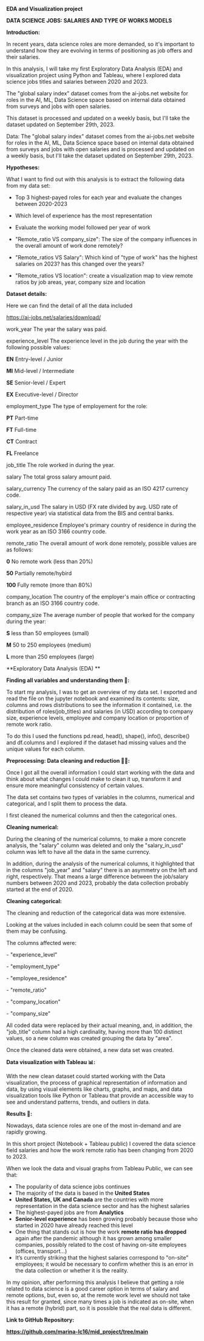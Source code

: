 ﻿**EDA and Visualization project**

**DATA SCIENCE JOBS: SALARIES AND TYPE OF WORKS MODELS**


**Introduction:**

In recent years, data science roles are more demanded, so it's important to understand how they are evolving in terms of positioning as job offers and their salaries.

In this analysis, I will take my first Exploratory Data Analysis (EDA) and visualization project using Python and Tableau, where I explored data science jobs titles and salaries between 2020 and 2023. 

The "global salary index" dataset comes from the ai-jobs.net website for roles in the AI, ML, Data Science space based on internal data obtained from surveys and jobs with open salaries.

This dataset is processed and updated on a weekly basis, but I'll take the dataset updated on September 29th, 2023.

Data: The "global salary index" dataset comes from the ai-jobs.net website for roles in the AI, ML, Data Science space based on internal data obtained from surveys and jobs with open salaries and is processed and updated on a weekly basis, but I'll take the dataset updated on September 29th, 2023.

**Hypotheses:**

What I want to find out with this analysis is to extract the following data from my data set:

- Top 3 highest-payed roles for each year and evaluate the changes between 2020-2023 

- Which level of experience has the most representation

- Evaluate the working model followed per year of work

- "Remote\_ratio VS company\_size": The size of the company influences in the overall amount of work done remotely? 

- "Remote\_ratios VS Salary": Which kind of "type of work" has the highest salaries on 2023? has this changed over the years?

- "Remote\_ratios VS location": create a visualization map to view remote ratios by job areas, year, company size and location



**Dataset details:**

Here we can find the detail of all the data included

https://ai-jobs.net/salaries/download/


work\_year			The year the salary was paid.


experience\_level	The experience level in the job during the year with the following possible values:

**EN**	Entry-level / Junior

**MI**	Mid-level / Intermediate

**SE**	Senior-level / Expert

**EX**	Executive-level / Director


employment\_type		The type of employement for the role:

**PT**	Part-time

**FT**	Full-time

**CT**	Contract

**FL**	Freelance


job\_title			The role worked in during the year.


salary				The total gross salary amount paid.


salary\_currency	The currency of the salary paid as an ISO 4217 currency code.


salary\_in\_usd	The salary in USD (FX rate divided by avg. USD rate of respective year) via statistical data from the BIS and central banks.


employee\_residence	Employee's primary country of residence in during the work year as an ISO 3166 country code.


remote\_ratio	The overall amount of work done remotely, possible values are as follows:

**0**	No remote work (less than 20%)

**50**	Partially remote/hybird

**100**	Fully remote (more than 80%)


company\_location	The country of the employer's main office or contracting branch as an ISO 3166 country code.


company\_size	The average number of people that worked for the company during the year:

**S**	less than 50 employees (small)

**M**	50 to 250 employees (medium)

**L**	more than 250 employees (large)




**Exploratory Data Analysis (EDA) **



**Finding all variables and understanding them 🔎:**

To start my analysis, I was to get an overview of my data set. I exported and read the file on the jupyter notebook and examined its contents: size, columns and rows distributions to see the information it contained, i.e. the distribution of roles(job\_titles) and salaries (in USD) according to company size, experience levels, employee and company location or proportion of remote work ratio.

To do this I used the functions pd.read, head(), shape(), info(), describe() and df.columns and I explored if the dataset had missing values and the unique values for each column.



**Preprocessing: Data cleaning and reduction 🕵️‍♀️:**

Once I got all the overall information I could start working with the data and think about what changes I could make to clean it up, transform it and ensure more meaningful consistency of certain values.

The data set contains two types of variables in the columns, numerical and categorical, and I split them to process the data.

I first cleaned the numerical columns and then the categorical ones.



**Cleaning numerical:**

During the cleaning of the numerical columns, to make a more concrete analysis, the "salary" column was deleted and only the "salary\_in\_usd" column was left to have all the data in the same currency.

In addition, during the analysis of the numerical columns, it highlighted that in the columns "job\_year" and "salary" there is an asymmetry on the left and right, respectively. That means a large difference between the job/salary numbers between 2020 and 2023, probably the data collection probably started at the end of 2020.



**Cleaning categorical:**

The cleaning and reduction of the categorical data was more extensive.

Looking at the values included in each column could be seen that some of them may be confusing.

The columns affected were:

\- "experience\_level"

\- "employment\_type"

\- "employee\_residence"

\- "remote\_ratio"

\- "company\_location"

\- "company\_size"

All coded data were replaced by their actual meaning, and, in addition, the "job\_title" column had a high cardinality, having more than 100 distinct values, so a new column was created grouping the data by "area".

Once the cleaned data were obtained, a new data set was created.



**Data visualization with Tableau 📊:** 

With the new clean dataset could started working with the Data visualization, the process of graphical representation of information and data, by using visual elements like charts, graphs, and maps, and data visualization tools like Python or Tableau that provide an accessible way to see and understand patterns, trends, and outliers in data.



**Results 🚀:**

Nowadays, data science roles are one of the most in-demand and are rapidly growing. 

In this short project (Notebook + Tableau public) I covered the data science field salaries and how the work remote ratio has been changing from 2020 to 2023.

When we look the data and visual graphs from Tableau Public, we can see that:

- The popularity of data science jobs continues
- The majority of the data is based in the **United States** 
- **United States, UK and Canada** are the countries with more representation in the data science sector and has the highest salaries
- The highest-payed jobs are from **Analytics**
- **Senior-level experience** has been growing probably because those who started in 2020 have already reached this level 
- One thing that stands out is how the work **remote ratio has dropped** again after the pandemic although it has grown among smaller companies, possibly related to the cost of having on-site employees (offices, transport…)
- It’s currently striking that the highest salaries correspond to "on-site" employees; it would be necessary to confirm whether this is an error in the data collection or whether it is the reality.

In my opinion, after performing this analysis I believe that getting a role related to data science is a good career option in terms of salary and remote options, but, even so, at the remote work level we should not take this result for granted, since many times a job is indicated as on-site, when it has a remote (hybrid) part, so it is possible that the real data is different.


**Link to GitHub Repository:**

**https://github.com/marina-lc16/mid_project/tree/main**
